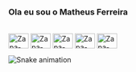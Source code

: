 ### Ola eu sou o Matheus Ferreira
  
<div style="display: inline_block"><br>
  <img align="center" alt="Zapa-Css" height="30" width="40" src="https://cdn.jsdelivr.net/gh/devicons/devicon/icons/css3/css3-original.svg" />
  <img align="center" alt="Zapa-Html" height="30" width="40" src="https://cdn.jsdelivr.net/gh/devicons/devicon/icons/html5/html5-original.svg" />
  <img align="center" alt="Zapa-javascript" height="30" width="40" src="https://cdn.jsdelivr.net/gh/devicons/devicon/icons/javascript/javascript-plain.svg" />
  <img align="center" alt="Zapa-Html" height="30" width="40" src="https://cdn.jsdelivr.net/gh/devicons/devicon/icons/python/python-original.svg" />
  <img align="center" alt="Zapa-cmaismais" height="30" width="40" src="https://cdn.jsdelivr.net/gh/devicons/devicon/icons/cplusplus/cplusplus-original.svg" />
  
  <br>
  

 ![Snake animation](https://github.com/TioZapa/TioZapa/blob/output/github-contribution-grid-snake.svg)
</div>
